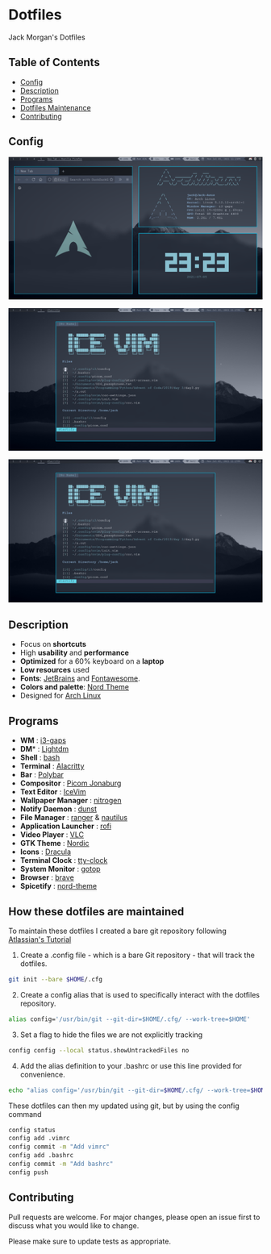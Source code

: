
# Dotfiles

Jack Morgan's Dotfiles

## Table of Contents

- [Config](#config)
- [Description](#Description)
- [Programs](#Programs)
- [Dotfiles Maintenance](#How-these-dotfiles-are-maintained)
- [Contributing](#Contributing)

## Config

![Image 1](images/1.png)

![Image 2](images/2.png)

![Image 3](images/2.png)

## Description

* Focus on **shortcuts**
* High **usability** and **performance**
* **Optimized** for a 60% keyboard on a **laptop**
* **Low resources** used
* **Fonts**: [JetBrains](https://www.jetbrains.com/lp/mono/) and [Fontawesome](https://fontawesome.com/).
* **Colors and palette**: [Nord Theme](https://www.nordtheme.com/docs/colors-and-palettes)
* Designed for [Arch Linux](https://archlinux.org/)

## Programs

- **WM**                            : [i3-gaps](https://i3wm.org/)
- **DM***                           : [Lightdm](https://wiki.archlinux.org/title/LightDM)
- **Shell**                         : [bash](https://wiki.archlinux.org/index.php/zsh)
- **Terminal**                      : [Alacritty](https://github.com/alacritty/alacritty)
- **Bar**                           : [Polybar](https://github.com/polybar/polybar)
- **Compositor**                    : [Picom Jonaburg](https://aur.archlinux.org/packages/picom-jonaburg-git/)
- **Text Editor**                   : [IceVim](https://github.com/jackm245/IceVim)
- **Wallpaper Manager**             : [nitrogen](https://wiki.archlinux.org/index.php/Nitrogen)
- **Notify Daemon**                 : [dunst](https://wiki.archlinux.org/index.php/Dunst)
- **File Manager**                  : [ranger](https://github.com/ranger/ranger) & [nautilus](https://wiki.archlinux.org/title/GNOME/Files)
- **Application Launcher**          : [rofi](https://github.com/davatorium/rofi)
- **Video Player**                  : [VLC](https://www.videolan.org/)
- **GTK Theme**                            : [Nordic](https://github.com/EliverLara/Nordic)
- **Icons**                            : [Dracula](https://draculatheme.com/gtk)
- **Terminal Clock**                            : [tty-clock](https://github.com/xorg62/tty-clock)
- **System Monitor**                            : [gotop](https://github.com/cjbassi/gotop)
- **Browser**                            : [brave](https://brave.com/)
- **Spicetify**                     : [nord-theme](https://github.com/morpheusthewhite/spicetify-themes/tree/master/Nord)

## How these dotfiles are maintained

To maintain these dotfiles I created a bare git repository following [Atlassian's Tutorial](https://www.atlassian.com/git/tutorials/dotfiles)

1. Create a .config file - which is a bare Git repository - that will track the dotfiles.
```bash
git init --bare $HOME/.cfg
```
2. Create a config alias that is used to specifically interact with the dotfiles repository.
```bash
alias config='/usr/bin/git --git-dir=$HOME/.cfg/ --work-tree=$HOME'
```
3. Set a flag to hide the files we are not explicitly tracking
```bash
config config --local status.showUntrackedFiles no
```
4. Add the alias definition to your .bashrc or use this line provided for convenience.
```bash
echo "alias config='/usr/bin/git --git-dir=$HOME/.cfg/ --work-tree=$HOME'" >> $HOME/.bashrc
```
These dotfiles can then my updated using git, but by using the config command
```bash
config status
config add .vimrc
config commit -m "Add vimrc"
config add .bashrc
config commit -m "Add bashrc"
config push
```


## Contributing
Pull requests are welcome. For major changes, please open an issue first to discuss what you would like to change.

Please make sure to update tests as appropriate.
